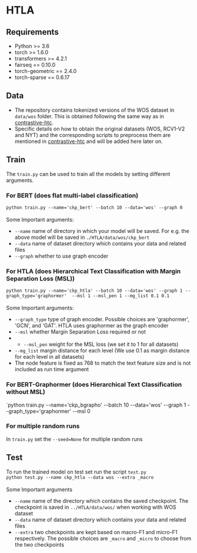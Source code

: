 # HTLA

## Requirements
- Python >= 3.6
- torch >= 1.6.0
- transformers >= 4.2.1
- fairseq == 0.10.0
- torch-geometric == 2.4.0
- torch-sparse == 0.6.17

## Data
- The repository contains tokenized versions of the WOS dataset in `data/wos` folder. This is obtained following the same way as in [contrastive-htc](https://github.com/wzh9969/contrastive-htc#preprocess).
- Specific details on how to obtain the original datasets (WOS, RCV1-V2 and NYT) and the corresponding scripts  to preprocess them are mentioned in [contrastive-htc](https://github.com/wzh9969/contrastive-htc#preprocess) and will be added here later on.

## Train
The `train.py` can be used to train all the models by setting different arguments.  

### For BERT (does flat multi-label classification) 
`python train.py --name='ckp_bert' --batch 10 --data='wos' --graph 0` </br> </br>
Some Important arguments: </br>
- `--name` name of directory in which your model will be saved. For e.g. the above model will be saved in `./HTLA/data/wos/ckp_bert`
- `--data` name of dataset directory which contains your data and related files
- `--graph` whether to use graph encoder
###  For HTLA (does Hierarchical Text Classification with Margin Separation Loss (MSL))
`python train.py --name='ckp_htla' --batch 10 --data='wos' --graph 1 --graph_type='graphormer'  --msl 1 --msl_pen 1 --mg_list 0.1 0.1` </br>
</br>
Some Important arguments: </br>
- `--graph_type` type of graph encoder. Possible choices are 'graphormer', 'GCN', and 'GAT'. HTLA uses graphormer as the graph encoder
- `--msl` whether Margin Separation Loss required or not
- - `--msl_pen` weight for the MSL loss (we set it to 1 for all datasets)
- `--mg_list` margin distance for each level (We use 0.1 as margin distance for each level in all datasets)
- The node feature is fixed as 768 to match the text feature size and is not included as run time argument

###  For BERT-Graphormer (does Hierarchical Text Classification without MSL)
`python train.py --name='ckp_bgrapho' --batch 10 --data='wos' --graph 1 --graph_type='graphormer' --msl 0  </br>
### For multiple  random runs
In `train.py` set the `--seed=None` for multiple random runs



## Test
To run the trained model on test set run the script `test.py` </br> 
`python test.py --name ckp_htla --data wos --extra _macro` </br> </br>
Some Important arguments
- `--name` name of the directory which contains the saved checkpoint. The checkpoint is saved in `../HTLA/data/wos/` when working with WOS dataset
- `--data` name of dataset directory which contains your data and related files
- `--extra` two checkpoints are kept based on macro-F1 and micro-F1 respectively. The possible choices are  `_macro` and `_micro` to choose from the two checkpoints

